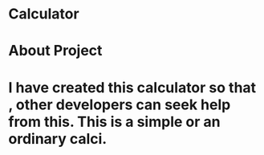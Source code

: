 # Calculator

# About Project
# I have created this calculator so that , other developers can seek help from this. This is a simple or an ordinary calci.


